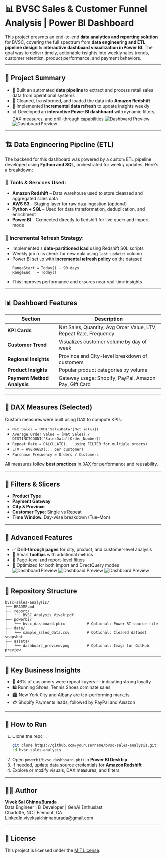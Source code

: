 # 📊 BVSC Sales & Customer Funnel Analysis | Power BI Dashboard

This project presents an end-to-end **data analytics and reporting solution** for BVSC, covering the full spectrum from **data engineering and ETL pipeline design** to **interactive dashboard visualization in Power BI**. The goal was to deliver timely, actionable insights into weekly sales trends, customer retention, product performance, and payment behaviors.

---

## 🧠 Project Summary

- 🔗 Built an automated **data pipeline** to extract and process retail sales data from operational systems
- 🧹 Cleaned, transformed, and loaded the data into **Amazon Redshift**
- 🔁 Implemented **incremental data refresh** to update insights weekly
- 📊 Developed an **interactive Power BI dashboard** with dynamic filters, DAX measures, and drill-through capabilities
![Dashboard Preview](images/BVSC_analysis.png)
![Dashboard Preview](images/Detailed_analysis.png)
---

## 🏗️ Data Engineering Pipeline (ETL)

The backend for this dashboard was powered by a custom ETL pipeline developed using **Python and SQL**, orchestrated for weekly updates. Here's a breakdown:

### 🔧 Tools & Services Used:
- **Amazon Redshift** – Data warehouse used to store cleansed and aggregated sales data
- **AWS S3** – Staging layer for raw data ingestion (optional)
- **Python + SQL** – Used for data transformation, deduplication, and enrichment
- **Power BI** – Connected directly to Redshift for live query and import mode

### 🔄 Incremental Refresh Strategy:
- Implemented a **date-partitioned load** using Redshift SQL scripts
- Weekly job runs check for new data using `last_updated` column
- Power BI set up with **incremental refresh policy** on the dataset:
  ```text
  RangeStart = Today() - 90 days
  RangeEnd   = Today()
  ```
- This improves performance and ensures near real-time insights

---

## 📊 Dashboard Features

| Section                         | Description |
|--------------------------------|-------------|
| **KPI Cards**                  | Net Sales, Quantity, Avg Order Value, LTV, Repeat Rate, Frequency |
| **Customer Trend**            | Visualizes customer volume by day of week |
| **Regional Insights**         | Province and City-level breakdown of customers |
| **Product Insights**          | Popular product categories by volume |
| **Payment Method Analysis**   | Gateway usage: Shopify, PayPal, Amazon Pay, Gift Card |

---

## 🧮 DAX Measures (Selected)

Custom measures were built using DAX to compute KPIs:

- `Net Sales = SUM('SalesData'[Net_sales])`
- `Average Order Value = [Net Sales] / DISTINCTCOUNT('SalesData'[Order_Number])`
- `Repeat Rate = CALCULATE(... using FILTER for multiple orders)`
- `LTV = AVERAGEX(... per customer)`
- `Purchase Frequency = Orders / Customers`

All measures follow **best practices** in DAX for performance and reusability.

---

## 🧭 Filters & Slicers

- **Product Type**
- **Payment Gateway**
- **City & Province**
- **Customer Type**: Single vs Repeat
- **Time Window**: Day-wise breakdown (Tue–Mon)

---

## 🎯 Advanced Features

- ✅ **Drill-through pages** for city, product, and customer-level analysis
- 🧠 Smart **tooltips** with additional metrics
- 🔗 Page-level and report-level filters
- 🧩 Optimized for both Import and DirectQuery modes
![Dashboard Preview](images/filter_area.png)
![Dashboard Preview](images/drill_through.png)
![Dashboard Preview](images/filtered_records.png)
---

## 📂 Repository Structure

```plaintext
bvsc-sales-analysis/
├── README.md
├── report/
│   └── BVSC_Analysis_Vivek.pdf
├── powerbi/
│   └── bvsc_dashboard.pbix          # Optional: Power BI source file
├── data/
│   └── sample_sales_data.csv        # Optional: Cleaned dataset snapshot
├── assets/
│   └── dashboard_preview.png        # Optional: Image for GitHub preview
```

---

## 📌 Key Business Insights

- 🧾 46% of customers were repeat buyers — indicating strong loyalty
- 🛍️ Running Shoes, Tennis Shoes dominate sales
- 🏙️ New York City and Albany are top-performing markets
- 💳 Shopify Payments leads, followed by PayPal and Amazon

---

## 🚀 How to Run

1. Clone the repo:
   ```bash
   git clone https://github.com/yourusername/bvsc-sales-analysis.git
   cd bvsc-sales-analysis
   ```
2. Open `powerbi/bvsc_dashboard.pbix` in **Power BI Desktop**
3. If needed, update data source credentials for **Amazon Redshift**
4. Explore or modify visuals, DAX measures, and filters

---

## 🙋‍♂️ Author

**Vivek Sai Chinna Burada**  
 Data Engineer | BI Developer | GenAI Enthusiast  
 Charlotte, NC | Fremont, CA  
 [LinkedIn]([https://www.linkedin.com/in/your-profile](https://www.linkedin.com/in/vivek-sai-chinna-burada-a50873215/))  
 viveksaichinnaburada@gmail.com  

---

## 📝 License

This project is licensed under the [MIT License](LICENSE).
